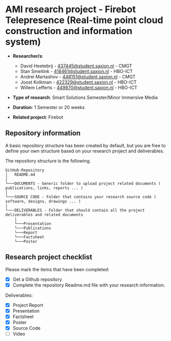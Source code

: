 AMI research project - Firebot Telepresence (Real-time point cloud construction and information system)
===========================================================

* **Researcher/s**: 
    * David Heetebrij - 437445@student.saxion.nl - CMGT
    * Stan Smeitink - 418461@student.saxion.nl - HBO-ICT
    * Andrei Martashov - 448151@student.saxion.nl - CMGT
    * Joost Kolkman - 422329@student.saxion.nl - HBO-ICT
    * Willem Lefferts - 449870@student.saxion.nl - HBO-ICT

* **Type of research**: Smart Solutions Semester/Minor Immersive Media
* **Duration**: 1 Semester or 20 weeks
* **Related project**: Firebot


Repository information
-------------------
A basic repository structure has been created by default, but you are free to define your own structure based on your research project and deliverables.

The repository structure is the following.
```
GitHub-Repository
│   README.md
│
└───DOCUMENTS - Generic folder to upload project related documents ( publications, links, reports ... )
│
└───SOURCE CODE - Folder that contains your research source code ( software, designs, drawings ... )
│
└───DELIVERABLES - Folder that should contain all the project deliverables and related documents
    │
    └───Presentation
    └───Publications
    └───Report
    └───Factsheet
    └───Poster
```

Research project checklist
---------------------------
Please mark the items that have been completed:
- [x]    Get a Github repository
- [x]    Complete the repository Readme.md file with your research information.

Deliverables:
- [X]   Project Report 
- [X]    Presentation 
- [X]    Factsheet
- [X]    Poster
- [X]    Source Code
- [ ]    Video
